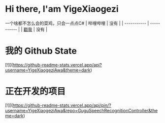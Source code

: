 # Hi there, I'am YigeXiaogezi
一个啥都不怎么会的菜鸡，只会一点点C#
| 哔哩哔哩      | 没有 |
| ----------- | ----------- |
| [戳我](https://space.bilibili.com/1372244620)      | 没有       |
# 我的 Github State
[!][(https://github-readme-stats.vercel.app/api?username=YigeXiaogeziAwa&theme=dark)
# 正在开发的项目
[!][(https://github-readme-stats.vercel.app/api/pin/?username=YigeXiaogeziAwa&repo=GuguSpeechRecognitionController&theme=dark)


